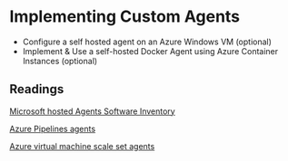 # Implementing Custom Agents

- Configure a self hosted agent on an Azure Windows VM (optional)
- Implement & Use a self-hosted Docker Agent using Azure Container Instances (optional)

## Readings

[Microsoft hosted Agents Software Inventory](https://learn.microsoft.com/en-us/azure/devops/pipelines/agents/hosted?view=azure-devops&tabs=yaml)

[Azure Pipelines agents](https://learn.microsoft.com/en-us/azure/devops/pipelines/agents/agents?view=azure-devops&tabs=browser)

[Azure virtual machine scale set agents](https://learn.microsoft.com/en-us/azure/devops/pipelines/agents/scale-set-agents)